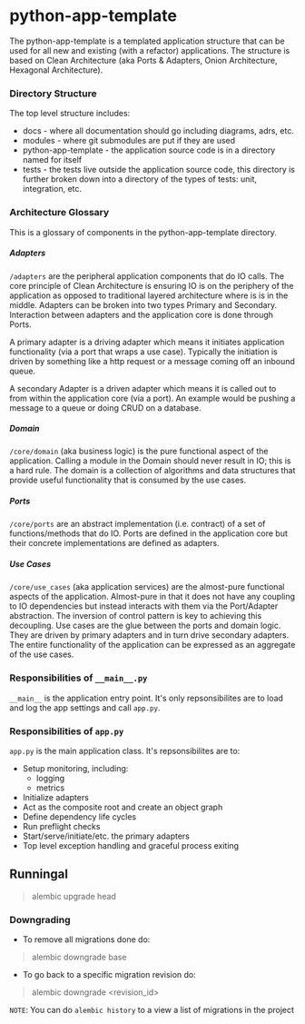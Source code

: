 # python-app-template
The python-app-template is a templated application structure that can be used
for all new and existing (with a refactor) applications. The structure is based
on Clean Architecture (aka Ports & Adapters, Onion Architecture, Hexagonal
Architecture).

### Directory Structure
The top level structure includes:
* docs - where all documentation should go including diagrams, adrs, etc.
* modules - where git submodules are put if they are used
* python-app-template - the application source code is in a directory named for itself
* tests - the tests live outside the application source code, this directory is
further broken down into a directory of the types of tests: unit, integration, etc.

### Architecture Glossary
This is a glossary of components in the python-app-template directory.

##### Adapters
`/adapters` are the peripheral application
components that do IO calls. The core principle of Clean Architecture is ensuring IO
is on the periphery of the application as opposed to traditional layered architecture
where is is in the middle. Adapters can be broken into two types Primary
and Secondary. Interaction between adapters and the application core is done
through Ports.

A primary adapter is a driving adapter which means it initiates application
functionality (via a port that wraps a use case). Typically the initiation is
driven by something like a http request or a message coming off an inbound queue.
 
A secondary Adapter is a driven adapter which means it is called out to from within
the application core (via a port). An example would be pushing a message to a queue or doing
CRUD on a database.

##### Domain
`/core/domain` (aka business logic) is the pure functional aspect of the application.
Calling a module in the Domain should never result in IO; this is a hard rule. The
domain is a collection of algorithms and data structures that provide useful
functionality that is consumed by the use cases.

##### Ports
`/core/ports` are an abstract implementation (i.e. contract) of a set of
functions/methods that do IO. Ports are defined in the application core but their
concrete implementations are defined as adapters.
 

##### Use Cases
`/core/use_cases` (aka application services) are the almost-pure functional aspects
of the application. Almost-pure in that it does not have any coupling to IO
dependencies but instead interacts with them via the Port/Adapter abstraction. The
inversion of control pattern is key to achieving this decoupling.
Use cases are the glue between the ports and domain logic. They are driven
by primary adapters and in turn drive secondary adapters. The entire functionality
of the application can be expressed as an aggregate of the use cases.


### Responsibilities of `__main__.py`
`__main__` is the application entry point. It's only repsonsibilites are to load and log the app settings and call `app.py`.


### Responsibilities of `app.py`
`app.py` is the main application class. It's repsonsibilites are to:
* Setup monitoring, including:
    - logging
    - metrics
* Initialize adapters
* Act as the composite root and create an object graph
* Define dependency life cycles
* Run preflight checks
* Start/serve/initiate/etc. the primary adapters
* Top level exception handling and graceful process exiting



## Runningal
> alembic upgrade head

### Downgrading
- To remove all migrations done do:
> alembic downgrade base

- To go back to a specific migration revision do:
> alembic downgrade <revision_id>

`NOTE`: You can do `alembic history` to a view a list of migrations in the project
